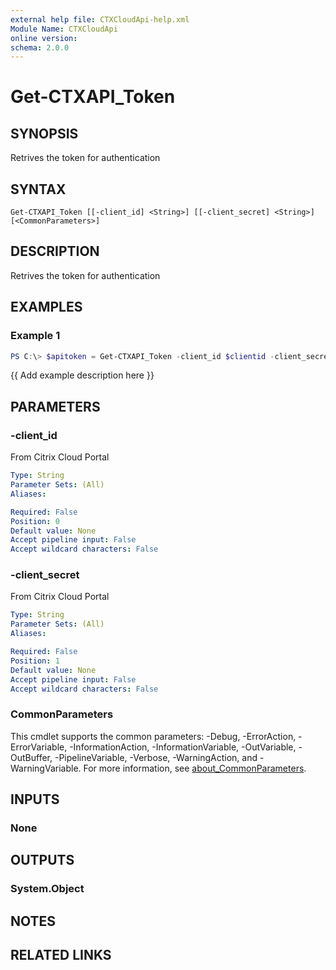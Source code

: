```yaml
---
external help file: CTXCloudApi-help.xml
Module Name: CTXCloudApi
online version:
schema: 2.0.0
---
```


# Get-CTXAPI_Token

## SYNOPSIS
Retrives the token for authentication 
## SYNTAX

```
Get-CTXAPI_Token [[-client_id] <String>] [[-client_secret] <String>] [<CommonParameters>]
```

## DESCRIPTION
Retrives the token for authentication 

## EXAMPLES

### Example 1
```powershell
PS C:\> $apitoken = Get-CTXAPI_Token -client_id $clientid -client_secret $clientsecret
```

{{ Add example description here }}

## PARAMETERS

### -client_id
 From Citrix Cloud Portal

```yaml
Type: String
Parameter Sets: (All)
Aliases:

Required: False
Position: 0
Default value: None
Accept pipeline input: False
Accept wildcard characters: False
```

### -client_secret
 From Citrix Cloud Portal

```yaml
Type: String
Parameter Sets: (All)
Aliases:

Required: False
Position: 1
Default value: None
Accept pipeline input: False
Accept wildcard characters: False
```

### CommonParameters
This cmdlet supports the common parameters: -Debug, -ErrorAction, -ErrorVariable, -InformationAction, -InformationVariable, -OutVariable, -OutBuffer, -PipelineVariable, -Verbose, -WarningAction, and -WarningVariable. For more information, see [about_CommonParameters](http://go.microsoft.com/fwlink/?LinkID=113216).

## INPUTS

### None

## OUTPUTS

### System.Object
## NOTES

## RELATED LINKS
